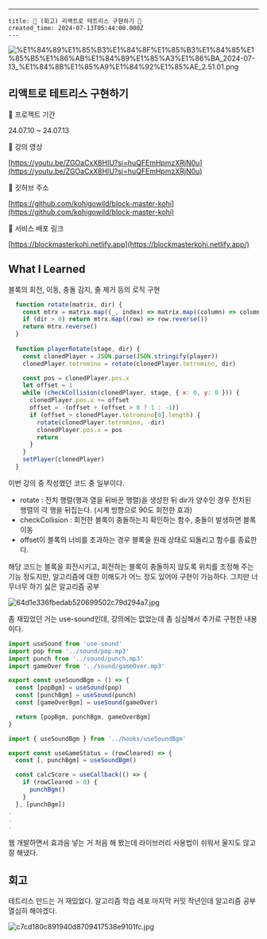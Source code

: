 ---
    title: 👾 (회고) 리액트로 테트리스 구현하기 👾
    created_time: 2024-07-13T05:44:00.000Z
    ---
    
![%E1%84%89%E1%85%B3%E1%84%8F%E1%85%B3%E1%84%85%E1%85%B5%E1%86%AB%E1%84%89%E1%85%A3%E1%86%BA_2024-07-13_%E1%84%8B%E1%85%A9%E1%84%92%E1%85%AE_2.51.01.png](https://prod-files-secure.s3.us-west-2.amazonaws.com/420927ef-2057-4e77-b9b7-d7005a1db0dd/772e237f-34b9-4369-b75d-4b93489aad86/%E1%84%89%E1%85%B3%E1%84%8F%E1%85%B3%E1%84%85%E1%85%B5%E1%86%AB%E1%84%89%E1%85%A3%E1%86%BA_2024-07-13_%E1%84%8B%E1%85%A9%E1%84%92%E1%85%AE_2.51.01.png?X-Amz-Algorithm=AWS4-HMAC-SHA256&X-Amz-Content-Sha256=UNSIGNED-PAYLOAD&X-Amz-Credential=AKIAT73L2G45HZZMZUHI%2F20240809%2Fus-west-2%2Fs3%2Faws4_request&X-Amz-Date=20240809T002522Z&X-Amz-Expires=3600&X-Amz-Signature=c2646fdabf80c6cb4affec5b7b6d17294f8c667eae0cb40bae33f863e08e6884&X-Amz-SignedHeaders=host&x-id=GetObject)


## 리액트로 테트리스 구현하기


🐒 프로젝트 기간


24.07.10 ~ 24.07.13


🐒 강의 영상


[https://youtu.be/ZGOaCxX8HIU?si=huQFEmHpmzXRjN0u](https://youtu.be/ZGOaCxX8HIU?si=huQFEmHpmzXRjN0u)


🐒 깃허브 주소


[https://github.com/kohigowild/block-master-kohi](https://github.com/kohigowild/block-master-kohi)


🐒 서비스 배포 링크


[https://blockmasterkohi.netlify.app](https://blockmasterkohi.netlify.app/)


## What I Learned


블록의 회전, 이동, 충돌 감지, 줄 제거 등의 로직 구현


```javascript
  function rotate(matrix, dir) {
    const mtrx = matrix.map((_, index) => matrix.map((column) => column[index]))
    if (dir > 0) return mtrx.map((row) => row.reverse())
    return mtrx.reverse()
  }
  
  function playerRotate(stage, dir) {
    const clonedPlayer = JSON.parse(JSON.stringify(player))
    clonedPlayer.tetromino = rotate(clonedPlayer.tetromino, dir)

    const pos = clonedPlayer.pos.x
    let offset = 1
    while (checkCollision(clonedPlayer, stage, { x: 0, y: 0 })) {
      clonedPlayer.pos.x += offset
      offset = -(offset + (offset > 0 ? 1 : -1))
      if (offset > clonedPlayer.tetromino[0].length) {
        rotate(clonedPlayer.tetromino, -dir)
        clonedPlayer.pos.x = pos
        return
      }
    }
    setPlayer(clonedPlayer)
  }
```


이번 강의 중 작성했던 코드 중 일부이다.

- rotate : 전치 행렬(행과 열을 뒤바꾼 행렬)을 생성한 뒤 dir가 양수인 경우 전치된 행렬의 각 행을 뒤집는다. (시계 방향으로 90도 회전한 효과)
- checkCollision : 회전한 블록이 충돌하는지 확인하는 함수, 충돌이 발생하면 블록 이동
- offset이 블록의 너비를 초과하는 경우 블록을 원래 상태로 되돌리고 함수를 종료한다.

해당 코드는 블록을 회전시키고, 회전하는 블록이 충돌하지 않도록 위치를 조정해 주는 기능 정도지만, 알고리즘에 대한 이해도가 어느 정도 있어야 구현이 가능하다. 그치만 너무너무 하기 싫은 알고리즘 공부


![64d1e336fbedab520699502c79d294a7.jpg](https://prod-files-secure.s3.us-west-2.amazonaws.com/420927ef-2057-4e77-b9b7-d7005a1db0dd/ca27d101-6f1a-4bba-b341-ade2bcb7e908/64d1e336fbedab520699502c79d294a7.jpg?X-Amz-Algorithm=AWS4-HMAC-SHA256&X-Amz-Content-Sha256=UNSIGNED-PAYLOAD&X-Amz-Credential=AKIAT73L2G45HZZMZUHI%2F20240809%2Fus-west-2%2Fs3%2Faws4_request&X-Amz-Date=20240809T002522Z&X-Amz-Expires=3600&X-Amz-Signature=1e5de95c0ef160fbba9d152bf861b968a134dec444d8e4cd6bb1828007b7cb12&X-Amz-SignedHeaders=host&x-id=GetObject)


좀 재밌었던 거는 use-sound인데, 강의에는 없었는데 좀 심심해서 추가로 구현한 내용이다.


```javascript
import useSound from 'use-sound'
import pop from '../sound/pop.mp3'
import punch from '../sound/punch.mp3'
import gameOver from '../sound/gameOver.mp3'

export const useSoundBgm = () => {
  const [popBgm] = useSound(pop)
  const [punchBgm] = useSound(punch)
  const [gameOverBgm] = useSound(gameOver)

  return [popBgm, punchBgm, gameOverBgm]
}
```


```javascript
import { useSoundBgm } from '../hooks/useSoundBgm'

export const useGameStatus = (rowCleared) => {
  const [, punchBgm] = useSoundBgm()

  const calcScore = useCallback(() => {
    if (rowCleared > 0) {
      punchBgm()
    }
  }, [punchBgm])
.
.
.
```


웹 개발하면서 효과음 넣는 거 처음 해 봤는데 라이브러리 사용법이 쉬워서 울지도 않고 잘 해냈다.


## 회고


테트리스 만드는 거 재밌었다. 알고리즘 학습 레포 마지막 커밋 작년인데 알고리즘 공부 열심히 해야겠다.


![c7cd180c891940d8709417538e9101fc.jpg](https://prod-files-secure.s3.us-west-2.amazonaws.com/420927ef-2057-4e77-b9b7-d7005a1db0dd/f2a8250d-d392-4ba0-88de-754e1c5e736c/c7cd180c891940d8709417538e9101fc.jpg?X-Amz-Algorithm=AWS4-HMAC-SHA256&X-Amz-Content-Sha256=UNSIGNED-PAYLOAD&X-Amz-Credential=AKIAT73L2G45HZZMZUHI%2F20240809%2Fus-west-2%2Fs3%2Faws4_request&X-Amz-Date=20240809T002522Z&X-Amz-Expires=3600&X-Amz-Signature=b45a49aef38b6d3bcb34f44b181828e119eee38870ff59bfdd5f8792de5dbaf5&X-Amz-SignedHeaders=host&x-id=GetObject)

